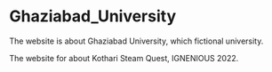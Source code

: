 # Ghaziabad_University

The website is about Ghaziabad University, which fictional university.

The website for about Kothari Steam Quest, IGNENIOUS 2022.
